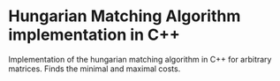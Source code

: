 # Hungarian Matching Algorithm implementation in C++

Implementation of the hungarian matching algorithm in C++ for arbitrary matrices. Finds the minimal and maximal costs.

